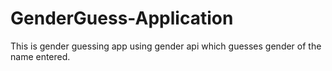 # GenderGuess-Application
This is gender guessing app using gender api which guesses gender of the name entered.
